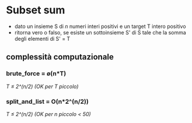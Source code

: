 # Subset sum
- dato un insieme S di *n* numeri interi positivi e un target T intero positivo
- ritorna vero o falso, se esiste un sottoinsieme S' di S tale che la somma degli elementi di S' = T 
## complessità computazionale
### brute_force = ø(n*T)
  *T ≤ 2^(n/2) (OK per T piccolo)*
### split_and_list = O(n*2^(n/2))
  *T ≤ 2^(n/2) (OK per n piccolo < 50)*
